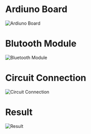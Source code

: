# Ardiuno Board

![Ardiuno Board](https://user-images.githubusercontent.com/79297182/153616619-3cf26163-af8e-4af9-a33d-e87fa461405b.png)

# Blutooth Module

![Bluetooth Module](https://user-images.githubusercontent.com/79297182/153616749-bd533fbd-bebc-4d27-b3b7-e8bb95b50b5e.png)

# Circuit Connection

![Circuit Connection](https://user-images.githubusercontent.com/79297182/153617053-f715b2f8-d24f-4421-bf66-5085f3eaa200.png)

# Result

![Result](https://user-images.githubusercontent.com/79297182/153617327-7a7fb5dc-4f5d-4007-b46b-c9aa8e9390b3.png)




